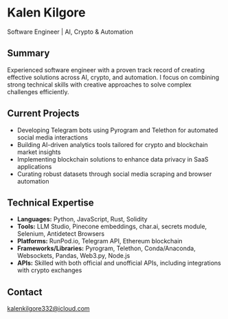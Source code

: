 # Kalen Kilgore
Software Engineer | AI, Crypto & Automation

## Summary
Experienced software engineer with a proven track record of creating effective solutions across AI, crypto, and automation. I focus on combining strong technical skills with creative approaches to solve complex challenges efficiently.

## Current Projects
- Developing Telegram bots using Pyrogram and Telethon for automated social media interactions
- Building AI-driven analytics tools tailored for crypto and blockchain market insights
- Implementing blockchain solutions to enhance data privacy in SaaS applications
- Curating robust datasets through social media scraping and browser automation

## Technical Expertise
- **Languages:** Python, JavaScript, Rust, Solidity
- **Tools:** LLM Studio, Pinecone embeddings, char.ai, secrets module, Selenium, Antidetect Browsers
- **Platforms:** RunPod.io, Telegram API, Ethereum blockchain
- **Frameworks/Libraries:** Pyrogram, Telethon, Conda/Anaconda, Websockets, Pandas, Web3.py, Node.js
- **APIs:** Skilled with both official and unofficial APIs, including integrations with crypto exchanges

## Contact
kalenkilgore332@icloud.com

